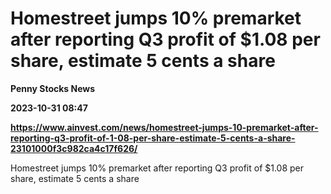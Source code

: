 # Homestreet jumps 10% premarket after reporting Q3 profit of $1.08 per share, estimate 5 cents a share
**Penny Stocks News**

**2023-10-31 08:47**

**https://www.ainvest.com/news/homestreet-jumps-10-premarket-after-reporting-q3-profit-of-1-08-per-share-estimate-5-cents-a-share-23101000f3c982ca4c17f626/**

Homestreet jumps 10% premarket after reporting Q3 profit of $1.08 per share, estimate 5 cents a share